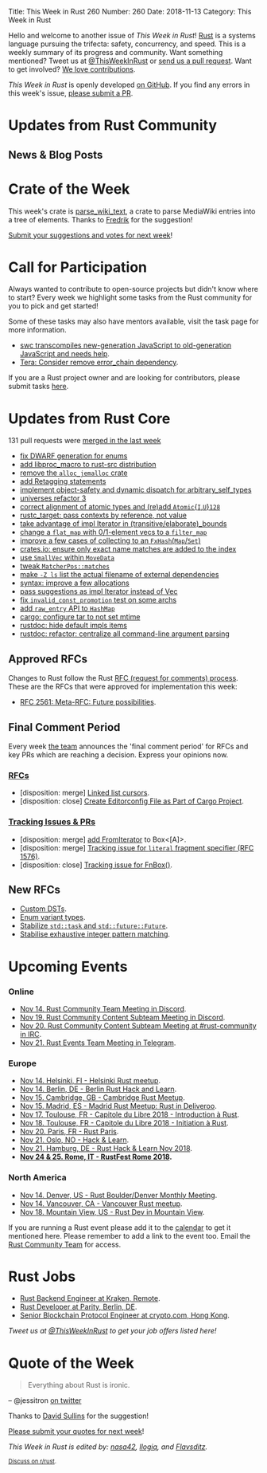 Title: This Week in Rust 260
Number: 260
Date: 2018-11-13
Category: This Week in Rust

Hello and welcome to another issue of *This Week in Rust*!
[Rust](http://rust-lang.org) is a systems language pursuing the trifecta: safety, concurrency, and speed.
This is a weekly summary of its progress and community.
Want something mentioned? Tweet us at [@ThisWeekInRust](https://twitter.com/ThisWeekInRust) or [send us a pull request](https://github.com/cmr/this-week-in-rust).
Want to get involved? [We love contributions](https://github.com/rust-lang/rust/blob/master/CONTRIBUTING.md).

*This Week in Rust* is openly developed [on GitHub](https://github.com/cmr/this-week-in-rust).
If you find any errors in this week's issue, [please submit a PR](https://github.com/cmr/this-week-in-rust/pulls).

# Updates from Rust Community

## News & Blog Posts

# Crate of the Week

This week's crate is [parse_wiki_text](https://crates.io/crates/parse_wiki_text), a crate to parse MediaWiki entries into a tree of elements. Thanks to [Fredrik](https://users.rust-lang.org/t/crate-of-the-week/2704/467) for the suggestion!

[Submit your suggestions and votes for next week][submit_crate]!

[submit_crate]: https://users.rust-lang.org/t/crate-of-the-week/2704

# Call for Participation

Always wanted to contribute to open-source projects but didn't know where to start?
Every week we highlight some tasks from the Rust community for you to pick and get started!

Some of these tasks may also have mentors available, visit the task page for more information.

* [swc transcompiles new-generation JavaScript to old-generation JavaScript and needs help](https://users.rust-lang.org/t/twir-call-for-participation/4821/214).
* [Tera: Consider remove error_chain dependency](https://github.com/Keats/tera/issues/297).

If you are a Rust project owner and are looking for contributors, please submit tasks [here][guidelines].

[guidelines]: https://users.rust-lang.org/t/twir-call-for-participation/4821

# Updates from Rust Core

131 pull requests were [merged in the last week][merged]

[merged]: https://github.com/search?q=is%3Apr+org%3Arust-lang+is%3Amerged+merged%3A2018-10-29..2018-11-05

* [fix DWARF generation for enums](https://github.com/rust-lang/rust/pull/54004)
* [add libproc_macro to rust-src distribution](https://github.com/rust-lang/rust/pull/55280)
* [remove the `alloc_jemalloc` crate](https://github.com/rust-lang/rust/pull/55238)
* [add Retagging statements](https://github.com/rust-lang/rust/pull/55316)
* [implement object-safety and dynamic dispatch for arbitrary_self_types](https://github.com/rust-lang/rust/pull/54383)
* [universes refactor 3](https://github.com/rust-lang/rust/pull/55305)
* [correct alignment of atomic types and (re)add `Atomic`{`I`,`U`}`128`](https://github.com/rust-lang/rust/pull/55410)
* [rustc_target: pass contexts by reference, not value](https://github.com/rust-lang/rust/pull/55665)
* [take advantage of impl Iterator in (transitive/elaborate)_bounds](https://github.com/rust-lang/rust/pull/55473)
* [change a `flat_map` with 0/1-element vecs to a `filter_map`](https://github.com/rust-lang/rust/pull/55476)
* [improve a few cases of collecting to an `FxHash`(`Map`/`Set`)](https://github.com/rust-lang/rust/pull/55205)
* [crates.io: ensure only exact name matches are added to the index](https://github.com/rust-lang/crates.io/pull/1550)
* [use `SmallVec` within `MoveData`](https://github.com/rust-lang/rust/pull/55574)
* [tweak `MatcherPos::matches`](https://github.com/rust-lang/rust/pull/55558)
* [make `-Z ls` list the actual filename of external dependencies](https://github.com/rust-lang/rust/pull/55555)
* [syntax: improve a few allocations](https://github.com/rust-lang/rust/pull/55542)
* [pass suggestions as impl Iterator instead of Vec](https://github.com/rust-lang/rust/pull/55536)
* [fix `invalid_const_promotion` test on some archs](https://github.com/rust-lang/rust/pull/55575)
* [add `raw_entry` API to `HashMap`](https://github.com/rust-lang/rust/pull/54043)
* [cargo: configure tar to not set mtime](https://github.com/rust-lang/cargo/pull/6257)
* [rustdoc: hide default impls items](https://github.com/rust-lang/rust/pull/54162)
* [rustdoc: refactor: centralize all command-line argument parsing](https://github.com/rust-lang/rust/pull/55515)

## Approved RFCs

Changes to Rust follow the Rust [RFC (request for comments)
process](https://github.com/rust-lang/rfcs#rust-rfcs). These
are the RFCs that were approved for implementation this week:

* [RFC 2561: Meta-RFC: Future possibilities](https://github.com/rust-lang/rfcs/pull/2561).

## Final Comment Period

Every week [the team](https://www.rust-lang.org/team.html) announces the
'final comment period' for RFCs and key PRs which are reaching a
decision. Express your opinions now.

### [RFCs](https://github.com/rust-lang/rfcs/labels/final-comment-period)

* [disposition: merge] [Linked list cursors](https://github.com/rust-lang/rfcs/pull/2570).
* [disposition: close] [Create Editorconfig File as Part of Cargo Project](https://github.com/rust-lang/rfcs/pull/2549).

### [Tracking Issues & PRs](https://github.com/rust-lang/rust/labels/final-comment-period)

* [disposition: merge] [add FromIterator<A> to Box<[A]>](https://github.com/rust-lang/rust/pull/55843).
* [disposition: merge] [Tracking issue for `literal` fragment specifier (RFC 1576)](https://github.com/rust-lang/rust/issues/35625).
* [disposition: close] [Tracking issue for FnBox()](https://github.com/rust-lang/rust/issues/28796).

## New RFCs

* [Custom DSTs](https://github.com/rust-lang/rfcs/pull/2594).
* [Enum variant types](https://github.com/rust-lang/rfcs/pull/2593).
* [Stabilize `std::task` and `std::future::Future`](https://github.com/rust-lang/rfcs/pull/2592).
* [Stabilise exhaustive integer pattern matching](https://github.com/rust-lang/rfcs/pull/2591).

# Upcoming Events

### Online

* [Nov 14. Rust Community Team Meeting in Discord](https://discordapp.com/channels/442252698964721669/443773747350994945).
* [Nov 19. Rust Community Content Subteam Meeting in Discord](https://discordapp.com/channels/442252698964721669/443773747350994945).
* [Nov 20. Rust Community Content Subteam Meeting at #rust-community in IRC](http://irc.mozilla.org).
* [Nov 21. Rust Events Team Meeting in Telegram](https://t.me/joinchat/EkKINhHCgZ9llzvPidOssA).

### Europe

* [Nov 14. Helsinki, FI - Helsinki Rust meetup](https://www.meetup.com/Finland-Rust-Meetup/events/255855675/).
* [Nov 14. Berlin, DE - Berlin Rust Hack and Learn](https://www.meetup.com/opentechschool-berlin/events/rjgkhqyxpbsb/).
* [Nov 15. Cambridge, GB - Cambridge Rust Meetup](https://www.meetup.com/Cambridge-Rust-Meetup/events/pzwshpyxpbtb/).
* [Nov 15. Madrid, ES - Madrid Rust Meetup: Rust in Deliveroo](https://www.meetup.com/MadRust/events/256141489).
* [Nov 17. Toulouse, FR - Capitole du Libre 2018 - Introduction à Rust](https://2018.capitoledulibre.org/programme/#introduction-a-rust-2).
* [Nov 18. Toulouse, FR - Capitole du Libre 2018 - Initiation à Rust](https://2018.capitoledulibre.org/programme/#initiation-a-rust).
* [Nov 20. Paris, FR - Rust Paris](http://www.meetup.com/Rust-Paris).
* [Nov 21. Oslo, NO - Hack & Learn](https://www.meetup.com/Rust-Oslo/events/255966088/).
* [Nov 21. Hamburg, DE - Rust Hack & Learn Nov 2018](https://www.meetup.com/Rust-Meetup-Hamburg/events/254969484/).
* **[Nov 24 & 25. Rome, IT - RustFest Rome 2018](https://rome.rustfest.eu).**

### North America

* [Nov 14. Denver, US - Rust Boulder/Denver Monthly Meeting](http://www.meetup.com/Rust-Boulder-Denver/ ).
* [Nov 14. Vancouver, CA - Vancouver Rust meetup](https://www.meetup.com/Vancouver-Rust/events/xttphqyxpbsb/).
* [Nov 18. Mountain View, US - Rust Dev in Mountain View](https://www.meetup.com/Rust-Dev-in-Mountain-View/events/glnfcpyxpbxb/).

If you are running a Rust event please add it to the [calendar] to get
it mentioned here. Please remember to add a link to the event too.
Email the [Rust Community Team][community] for access.

[calendar]: https://www.google.com/calendar/embed?src=apd9vmbc22egenmtu5l6c5jbfc%40group.calendar.google.com
[community]: mailto:community-team@rust-lang.org

# Rust Jobs

* [Rust Backend Engineer at Kraken, Remote](https://jobs.lever.co/kraken/4c864c8f-bde6-443d-b521-dd90df0e9105).
* [Rust Developer at Parity, Berlin, DE](https://paritytech.io/jobs/).
* [Senior Blockchain Protocol Engineer at crypto.com, Hong Kong](https://cryptocom.bamboohr.com/jobs/view.php?id=61).

*Tweet us at [@ThisWeekInRust](https://twitter.com/ThisWeekInRust) to get your job offers listed here!*

# Quote of the Week

> Everything about Rust is ironic.

– @jessitron [on twitter](https://mobile.twitter.com/jessitron/status/1057080556863799298)

Thanks to [David Sullins](https://users.rust-lang.org/t/twir-quote-of-the-week/328/578) for the suggestion!

[Please submit your quotes for next week](http://users.rust-lang.org/t/twir-quote-of-the-week/328)!

*This Week in Rust is edited by: [nasa42](https://github.com/nasa42), [llogiq](https://github.com/llogiq), and [Flavsditz](https://github.com/Flavsditz).*

<small>[Discuss on r/rust]().</small>
